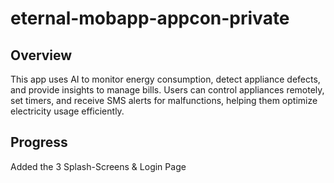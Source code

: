 # eternal-mobapp-appcon-private

## Overview
This app uses AI to monitor energy consumption, detect appliance defects, and provide insights to manage bills. Users can control appliances remotely, set timers, and receive SMS alerts for malfunctions, helping them optimize electricity usage efficiently.

## Progress
Added the 3 Splash-Screens & Login Page